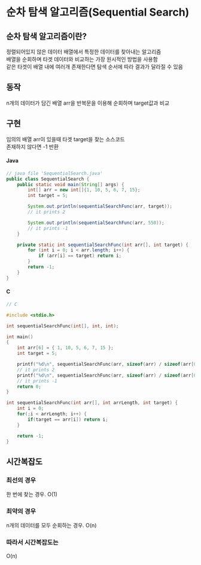 # 순차 탐색 알고리즘(Sequential Search)

## 순차 탐색 알고리즘이란?
정렬되어있지 않은 데이터 배열에서 특정한 데이터를 찾아내는 알고리즘  
배열을 순회하며 타겟 데이터와 비교하는 가장 원시적인 방법을 사용함  
같은 타겟이 배열 내에 여러개 존재한다면 탐색 순서에 따라 결과가 달라질 수 있음

## 동작
n개의 데이터가 담긴 배열 arr을 반복문을 이용해 순회하며 target값과 비교
## 구현
임의의 배열 arr이 있을때 타겟 target을 찾는 소스코드  
존재하지 않다면 -1 반환  
#### Java
```java
// java file 'SequentialSearch.java'
public class SequentialSearch {
    public static void main(String[] args) {
        int[] arr = new int[]{1, 10, 5, 6, 7, 15};
        int target = 5;

        System.out.println(sequentialSearchFunc(arr, target));
        // it prints 2

        System.out.println(sequentialSearchFunc(arr, 550));
        // it prints -1
    }

    private static int sequentialSearchFunc(int arr[], int target) {
        for (int i = 0; i < arr.length; i++) {
            if (arr[i] == target) return i;
        }
        return -1;
    }
}
```
#### C
```c
// C

#include <stdio.h>

int sequentialSearchFunc(int[], int, int);

int main()
{
    int arr[6] = { 1, 10, 5, 6, 7, 15 };
    int target = 5;

    printf("%d\n", sequentialSearchFunc(arr, sizeof(arr) / sizeof(arr[0]), target));
    // it prints 2
    printf("%d\n", sequentialSearchFunc(arr, sizeof(arr) / sizeof(arr[0]), 550));
    // it prints -1
    return 0;
}

int sequentialSearchFunc(int arr[], int arrLength, int target) {
    int i = 0;
    for(;i < arrLength; i++) {
        if(target == arr[i]) return i;
    }

    return -1;
}
```

## 시간복잡도

### 최선의 경우
한 번에 찾는 경우. O(1)

### 최약의 경우
n개의 데이터를 모두 순회하는 경우. O(n)

### 따라서 시간복잡도는
O(n)
